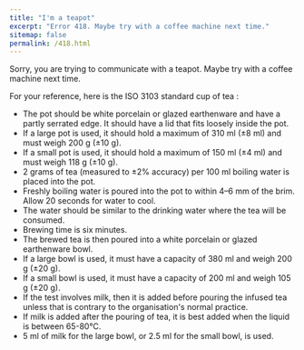 ```yaml
---
title: "I'm a teapot"
excerpt: "Error 418. Maybe try with a coffee machine next time."
sitemap: false
permalink: /418.html
---
```


Sorry, you are trying to communicate with a teapot. Maybe try with a coffee machine next time.

For your reference, here is the ISO 3103 standard cup of tea :

* The pot should be white porcelain or glazed earthenware and have a partly serrated edge. It should have a lid that fits loosely inside the pot.
* If a large pot is used, it should hold a maximum of 310 ml (±8 ml) and must weigh 200 g (±10 g).
* If a small pot is used, it should hold a maximum of 150 ml (±4 ml) and must weigh 118 g (±10 g).
* 2 grams of tea (measured to ±2% accuracy) per 100 ml boiling water is placed into the pot.
* Freshly boiling water is poured into the pot to within 4–6 mm of the brim. Allow 20 seconds for water to cool.
* The water should be similar to the drinking water where the tea will be consumed.
* Brewing time is six minutes.
* The brewed tea is then poured into a white porcelain or glazed earthenware bowl.
* If a large bowl is used, it must have a capacity of 380 ml and weigh 200 g (±20 g).
* If a small bowl is used, it must have a capacity of 200 ml and weigh 105 g (±20 g).
* If the test involves milk, then it is added before pouring the infused tea unless that is contrary to the organisation's normal practice.
* If milk is added after the pouring of tea, it is best added when the liquid is between 65-80°C.
* 5 ml of milk for the large bowl, or 2.5 ml for the small bowl, is used.

